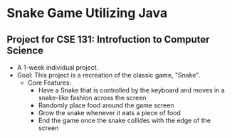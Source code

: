 # Snake Game Utilizing Java
## Project for CSE 131: Introfuction to Computer Science
- A 1-week individual project.
- Goal: This project is a recreation of the classic game, "Snake".
    - Core Features:
        - Have a Snake that is controlled by the keyboard and moves in a snake-like fashion across the screen
        - Randomly place food around the game screen
        - Grow the snake whenever it eats a piece of food
        - End the game once the snake collides with the edge of the screen